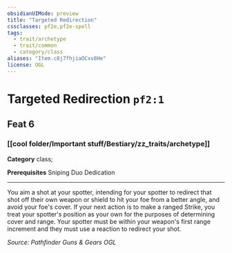 ```yaml
---
obsidianUIMode: preview
title: "Targeted Redirection"
cssclasses: pf2e,pf2e-spell
tags:
  - trait/archetype
  - trait/common
  - category/class
aliases: "Item.c8j7fhjiaOCxv8He"
license: OGL
---
```

# Targeted Redirection `pf2:1`
## Feat 6
### [[cool folder/Important stuff/Bestiary/zz_traits/archetype]]

**Category** class; 



**Prerequisites** Sniping Duo Dedication
* * *
You aim a shot at your spotter, intending for your spotter to redirect that shot off their own weapon or shield to hit your foe from a better angle, and avoid your foe's cover. If your next action is to make a ranged Strike, you treat your spotter's position as your own for the purposes of determining cover and range. Your spotter must be within your weapon's first range increment and they must use a reaction to redirect your shot.

*Source: Pathfinder Guns & Gears*
*OGL*